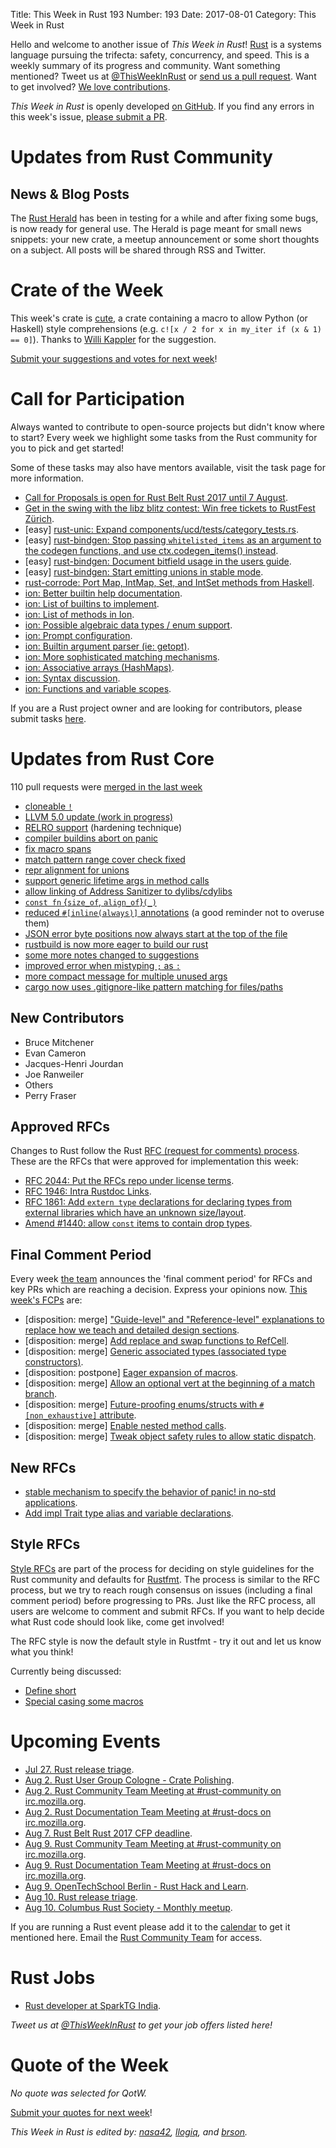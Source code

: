 Title: This Week in Rust 193
Number: 193
Date: 2017-08-01
Category: This Week in Rust

Hello and welcome to another issue of *This Week in Rust*!
[Rust](http://rust-lang.org) is a systems language pursuing the trifecta: safety, concurrency, and speed.
This is a weekly summary of its progress and community.
Want something mentioned? Tweet us at [@ThisWeekInRust](https://twitter.com/ThisWeekInRust) or [send us a pull request](https://github.com/cmr/this-week-in-rust).
Want to get involved? [We love contributions](https://github.com/rust-lang/rust/blob/master/CONTRIBUTING.md).

*This Week in Rust* is openly developed [on GitHub](https://github.com/cmr/this-week-in-rust).
If you find any errors in this week's issue, [please submit a PR](https://github.com/cmr/this-week-in-rust/pulls).

# Updates from Rust Community

## News & Blog Posts

The [Rust Herald](https://herald.community.rs) has been in testing for a while and after fixing some bugs, is now ready for general use. The Herald is page meant for small news snippets: your new crate, a meetup announcement or some short thoughts on a subject. All posts will be shared through RSS and Twitter.

# Crate of the Week

This week's crate is [cute](https://crates.io/crates/cute), a crate containing a macro to allow Python (or Haskell) style
comprehensions (e.g. `c![x / 2 for x in my_iter if (x & 1) == 0]`). Thanks to [Willi Kappler](https://users.rust-lang.org/u/willi_kappler)
for the suggestion.

[Submit your suggestions and votes for next week][submit_crate]!

[submit_crate]: https://users.rust-lang.org/t/crate-of-the-week/2704

# Call for Participation

Always wanted to contribute to open-source projects but didn't know where to start?
Every week we highlight some tasks from the Rust community for you to pick and get started!

Some of these tasks may also have mentors available, visit the task page for more information.

* [Call for Proposals is open for Rust Belt Rust 2017 until 7 August](http://cfp.rust-belt-rust.com/).
* [Get in the swing with the libz blitz contest: Win free tickets to RustFest Zürich](http://blog.rustfest.eu/libz-blitz).
* [easy] [rust-unic: Expand components/ucd/tests/category_tests.rs](https://github.com/behnam/rust-unic/issues/43).
* [easy] [rust-bindgen: Stop passing `whitelisted_items` as an argument to the codegen functions, and use ctx.codegen_items() instead](https://github.com/servo/rust-bindgen/issues/838).
* [easy] [rust-bindgen: Document bitfield usage in the users guide](https://github.com/servo/rust-bindgen/issues/818).
* [easy] [rust-bindgen: Start emitting unions in stable mode](https://github.com/servo/rust-bindgen/issues/832).
* [rust-corrode: Port Map, IntMap, Set, and IntSet methods from Haskell](https://github.com/tcr/rust-corrode/issues/2).
* [ion: Better builtin help documentation](https://github.com/redox-os/ion/issues/416).
* [ion: List of builtins to implement](https://github.com/redox-os/ion/issues/409).
* [ion: List of methods in Ion](https://github.com/redox-os/ion/issues/441).
* [ion: Possible algebraic data types / enum support](https://github.com/redox-os/ion/issues/439).
* [ion: Prompt configuration](https://github.com/redox-os/ion/issues/423).
* [ion: Builtin argument parser (ie: getopt)](https://github.com/redox-os/ion/issues/361).
* [ion: More sophisticated matching mechanisms](https://github.com/redox-os/ion/issues/358).
* [ion: Associative arrays (HashMaps)](https://github.com/redox-os/ion/issues/246).
* [ion: Syntax discussion](https://github.com/redox-os/ion/issues/329).
* [ion: Functions and variable scopes](https://github.com/redox-os/ion/issues/328).

If you are a Rust project owner and are looking for contributors, please submit tasks [here][guidelines].

[guidelines]: https://users.rust-lang.org/t/twir-call-for-participation/4821

# Updates from Rust Core

110 pull requests were [merged in the last week][merged]

[merged]: https://github.com/search?q=is%3Apr+org%3Arust-lang+is%3Amerged+merged%3A2017-07-17..2017-07-24

* [cloneable `!`](https://github.com/rust-lang/rust/pull/43406)
* [LLVM 5.0 update (work in progress)](https://github.com/rust-lang/rust/pull/43387)
* [RELRO support](https://github.com/rust-lang/rust/pull/43170) (hardening technique)
* [compiler buildins abort on panic](https://github.com/rust-lang/rust/pull/43258)
* [fix macro spans](https://github.com/rust-lang/rust/pull/43352)
* [match pattern range cover check fixed](https://github.com/rust-lang/rust/pull/43266)
* [repr alignment for unions](https://github.com/rust-lang/rust/pull/43274)
* [support generic lifetime args in method calls](https://github.com/rust-lang/rust/pull/42492)
* [allow linking of Address Sanitizer to dylibs/cdylibs](https://github.com/rust-lang/rust/pull/42711)
* [`const fn` {`size_of`, `align_of`}`(_)`](https://github.com/rust-lang/rust/pull/42859)
* [reduced `#[inline(always)]` annotations](https://github.com/rust-lang/rust/pull/43367) (a good reminder not to overuse them)
* [JSON error byte positions now always start at the top of the file](https://github.com/rust-lang/rust/pull/42973)
* [rustbuild is now more eager to build our rust](https://github.com/rust-lang/rust/pull/43096)
* [some more notes changed to suggestions](https://github.com/rust-lang/rust/pull/42033)
* [improved error when mistyping `;` as `:`](https://github.com/rust-lang/rust/pull/43096)
* [more compact message for multiple unused args](https://github.com/rust-lang/rust/pull/43323)
* [cargo now uses .gitignore-like pattern matching for files/paths](https://github.com/rust-lang/cargo/pull/4270)

## New Contributors

* Bruce Mitchener
* Evan Cameron
* Jacques-Henri Jourdan
* Joe Ranweiler
* Others
* Perry Fraser

## Approved RFCs

Changes to Rust follow the Rust [RFC (request for comments)
process](https://github.com/rust-lang/rfcs#rust-rfcs). These
are the RFCs that were approved for implementation this week:

* [RFC 2044: Put the RFCs repo under license terms](https://github.com/rust-lang/rfcs/pull/2044).
* [RFC 1946: Intra Rustdoc Links](https://github.com/rust-lang/rfcs/pull/1946).
* [RFC 1861: Add `extern type` declarations for declaring types from external libraries which have an unknown size/layout](https://github.com/rust-lang/rfcs/pull/1861).
* [Amend #1440: allow `const` items to contain drop types](https://github.com/rust-lang/rfcs/pull/1817).

## Final Comment Period

Every week [the team](https://www.rust-lang.org/team.html) announces the
'final comment period' for RFCs and key PRs which are reaching a
decision. Express your opinions now. [This week's FCPs][fcp] are:

[fcp]: https://github.com/rust-lang/rfcs/labels/final-comment-period

* [disposition: merge] ["Guide-level" and "Reference-level" explanations to replace how we teach and detailed design sections](https://github.com/rust-lang/rfcs/pull/2059).
* [disposition: merge] [Add replace and swap functions to RefCell](https://github.com/rust-lang/rfcs/pull/2057).
* [disposition: merge] [Generic associated types (associated type constructors)](https://github.com/rust-lang/rfcs/pull/1598).
* [disposition: postpone] [Eager expansion of macros](https://github.com/rust-lang/rfcs/pull/1628).
* [disposition: merge] [Allow an optional vert at the beginning of a match branch](https://github.com/rust-lang/rfcs/pull/1925).
* [disposition: merge] [Future-proofing enums/structs with `#[non_exhaustive]` attribute](https://github.com/rust-lang/rfcs/pull/2008).
* [disposition: merge] [Enable nested method calls](https://github.com/rust-lang/rfcs/pull/2025).
* [disposition: merge] [Tweak object safety rules to allow static dispatch](https://github.com/rust-lang/rfcs/pull/2027).

## New RFCs

* [stable mechanism to specify the behavior of panic! in no-std applications](https://github.com/rust-lang/rfcs/pull/2070).
* [Add impl Trait type alias and variable declarations](https://github.com/rust-lang/rfcs/pull/2071).

## Style RFCs

[Style RFCs](https://github.com/rust-lang-nursery/fmt-rfcs) are part of the process for deciding on style guidelines for the Rust community and defaults for [Rustfmt](https://github.com/rust-lang-nursery/rustfmt). The process is similar to the RFC process, but we try to reach rough consensus on issues (including a final comment period) before progressing to PRs. Just like the RFC process, all users are welcome to comment and submit RFCs. If you want to help decide what Rust code should look like, come get involved!

The RFC style is now the default style in Rustfmt - try it out and let us know what you think!

Currently being discussed:

* [Define short](https://github.com/rust-lang-nursery/fmt-rfcs/issues/47)
* [Special casing some macros](https://github.com/rust-lang-nursery/fmt-rfcs/issues/86)


# Upcoming Events

* [Jul 27. Rust release triage](https://internals.rust-lang.org/t/release-cycle-triage-proposal/3544).
* [Aug  2. Rust User Group Cologne - Crate Polishing](http://rust.cologne/2017/08/02/crate-polishing.html).
* [Aug  2. Rust Community Team Meeting at #rust-community on irc.mozilla.org](https://chat.mibbit.com/?server=irc.mozilla.org&channel=%23rust-community).
* [Aug  2. Rust Documentation Team Meeting at #rust-docs on irc.mozilla.org](https://chat.mibbit.com/?server=irc.mozilla.org&channel=%23rust-docs).
* [Aug  7. Rust Belt Rust 2017 CFP deadline](http://cfp.rust-belt-rust.com/).
* [Aug  9. Rust Community Team Meeting at #rust-community on irc.mozilla.org](https://chat.mibbit.com/?server=irc.mozilla.org&channel=%23rust-community).
* [Aug  9. Rust Documentation Team Meeting at #rust-docs on irc.mozilla.org](https://chat.mibbit.com/?server=irc.mozilla.org&channel=%23rust-docs).
* [Aug  9. OpenTechSchool Berlin - Rust Hack and Learn](https://www.meetup.com/opentechschool-berlin/events/krnczlywlbmb/).
* [Aug 10. Rust release triage](https://internals.rust-lang.org/t/release-cycle-triage-proposal/3544).
* [Aug 10. Columbus Rust Society - Monthly meetup](https://www.meetup.com/columbus-rs/events/czcwhlywlbnb/).

If you are running a Rust event please add it to the [calendar] to get
it mentioned here. Email the [Rust Community Team][community] for access.

[calendar]: https://www.google.com/calendar/embed?src=apd9vmbc22egenmtu5l6c5jbfc%40group.calendar.google.com
[community]: mailto:community-team@rust-lang.org

# Rust Jobs

* [Rust developer at SparkTG India](https://twitter.com/by1x/status/887653738252451840).

*Tweet us at [@ThisWeekInRust](https://twitter.com/ThisWeekInRust) to get your job offers listed here!*

# Quote of the Week

*No quote was selected for QotW.*

[Submit your quotes for next week][submit]!

[submit]: http://users.rust-lang.org/t/twir-quote-of-the-week/328

*This Week in Rust is edited by: [nasa42](https://github.com/nasa42), [llogiq](https://github.com/llogiq), and [brson](https://github.com/brson).*
